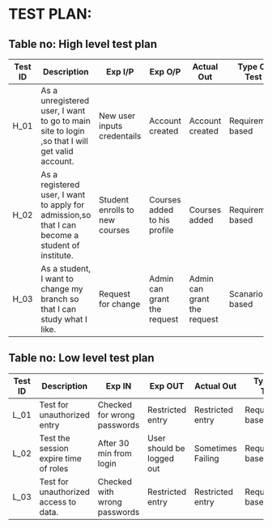 # TEST PLAN:

## Table no: High level test plan

| **Test ID** | **Description**                                              | **Exp I/P** | **Exp O/P** | **Actual Out** |**Type Of Test**  |    
|-------------|--------------------------------------------------------------|------------|-------------|----------------|------------------|
|  H_01       |As a unregistered user,  I want to  go to main site to login  ,so that I will get valid account.|  New user inputs credentails |Account created|Account created|Requirement based |
|  H_02       |As a registered user, I want to apply for admission,so that I can become a student of institute.|  Student enrolls to new courses | Courses added to his profile| Courses added |Requirement based   |
|  H_03       |As a student, I want to change my branch so that I can study what I like.|  Request for change |Admin can grant the request| Admin can grant the request|Scanario based    |

## Table no: Low level test plan

| **Test ID** | **Description**                                              | **Exp IN** | **Exp OUT** | **Actual Out** |**Type Of Test**  |    
|-------------|--------------------------------------------------------------|------------|-------------|----------------|------------------|
|  L_01       | Test for unauthorized entry| Checked for wrong passwords |Restricted entry|Restricted entry|Requirement based |
|  L_02       |Test the session expire time of roles| After 30 min from login  |User should be logged out| Sometimes Failing |Requirement based  |
|  L_03       |Test for unauthorized access to data.| Checked with wrong passwords |Restricted entry|Restricted entry |Requirement based    |
